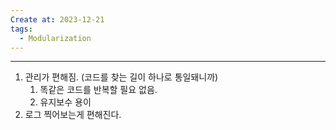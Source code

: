 ```yaml
---
Create at: 2023-12-21
tags:
  - Modularization
---
```

---

1. 관리가 편해짐. (코드를 찾는 길이 하나로 통일돼니까)
	1. 똑같은 코드를 반복할 필요 없음.
	2. 유지보수 용이
2. 로그 찍어보는게 편해진다.